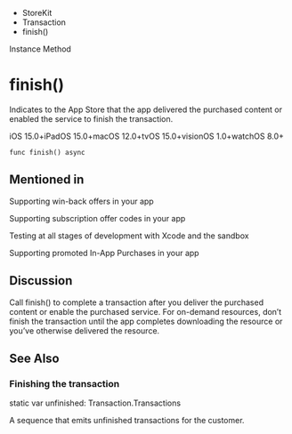 

- StoreKit
- Transaction
-  finish() 

Instance Method

# finish()

Indicates to the App Store that the app delivered the purchased content or enabled the service to finish the transaction.

iOS 15.0+iPadOS 15.0+macOS 12.0+tvOS 15.0+visionOS 1.0+watchOS 8.0+

``` source
func finish() async
```

## Mentioned in 

Supporting win-back offers in your app

Supporting subscription offer codes in your app

Testing at all stages of development with Xcode and the sandbox

Supporting promoted In-App Purchases in your app

## Discussion

Call finish() to complete a transaction after you deliver the purchased content or enable the purchased service. For on-demand resources, don’t finish the transaction until the app completes downloading the resource or you’ve otherwise delivered the resource.

## See Also

### Finishing the transaction

static var unfinished: Transaction.Transactions

A sequence that emits unfinished transactions for the customer.

